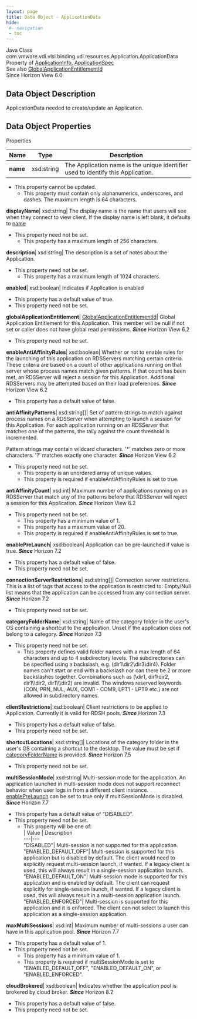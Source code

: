 ```yaml
---
layout: page
title: Data Object - ApplicationData
hide:
 #- navigation
 - toc
---
```






Java Class
    com.vmware.vdi.vlsi.binding.vdi.resources.Application.ApplicationData  
Property of
     [ApplicationInfo](vdi.resources.Application.ApplicationInfo.md#field_detail), [ApplicationSpec](vdi.resources.Application.ApplicationSpec.md#field_detail)  
See also
     [GlobalApplicationEntitlementId](vdi.entity.GlobalApplicationEntitlementId.md)  
Since 
    Horizon View 6.0

## Data Object Description 

ApplicationData needed to create/update an Application. 

## Data Object Properties

Properties

Name |  Type |  Description   
---|---|---  
**name**|  xsd:string|  The Application name is the unique identifier used to identify this Application.   


* This property cannot be updated.
  * This property must contain only alphanumerics, underscores, and dashes. The maximum length is 64 characters. 

  
**displayName**|  xsd:string|  The display name is the name that users will see when they connect to view client. If the display name is left blank, it defaults to [name](vdi.resources.Application.ApplicationData.md#name)   


* This property need not be set.
  * This property has a maximum length of 256 characters. 

  
**description**|  xsd:string|  The description is a set of notes about the Application.   


* This property need not be set.
  * This property has a maximum length of 1024 characters. 

  
**enabled**|  xsd:boolean|  Indicates if Application is enabled   


  * This property has a default value of true.
* This property need not be set.

  
**globalApplicationEntitlement**| [GlobalApplicationEntitlementId](vdi.entity.GlobalApplicationEntitlementId.md)|  Global Application Entitlement for this Application. This member will be null if not set or caller does not have global read permissions.  **_Since_** Horizon View 6.2  


* This property need not be set.

  
**enableAntiAffinityRules**|  xsd:boolean|  Whether or not to enable rules for the launching of this application on RDSServers matching certain criteria. These criteria are based on a count of other applications running on that server whose process names match given patterns. If that count has been met, an RDSServer will reject a session for this Application. Additional RDSServers may be attempted based on their load preferences.  **_Since_** Horizon View 6.2  


  * This property has a default value of false.

  
**antiAffinityPatterns**|  xsd:string[]|  Set of pattern strings to match against process names on a RDSServer when attempting to launch a session for this Application. For each application running on an RDSServer that matches one of the patterns, the tally against the count threshold is incremented.  
  
Pattern strings may contain wildcard characters. '*' matches zero or more characters. '?' matches exactly one character.  **_Since_** Horizon View 6.2  


* This property need not be set.
  * This property is an unordered array of unique values.
  * This property is required if enableAntiAffinityRules is set to true.

  
**antiAffinityCount**|  xsd:int|  Maximum number of applications running on an RDSServer that match any of the patterns before that RDSServer will reject a session for this Application.  **_Since_** Horizon View 6.2  


* This property need not be set.
  * This property has a minimum value of 1. 
  * This property has a maximum value of 20. 
  * This property is required if enableAntiAffinityRules is set to true.

  
**enablePreLaunch**|  xsd:boolean|  Application can be pre-launched if value is true.  **_Since_** Horizon 7.2  


  * This property has a default value of false.
* This property need not be set.

  
**connectionServerRestrictions**|  xsd:string[]|  Connection server restrictions. This is a list of tags that access to the application is restricted to. Empty/Null list means that the application can be accessed from any connection server.  **_Since_** Horizon 7.2  


* This property need not be set.

  
**categoryFolderName**|  xsd:string|  Name of the category folder in the user's OS containing a shortcut to the application. Unset if the application does not belong to a category.  **_Since_** Horizon 7.3  


* This property need not be set.
  * This property defines valid folder names with a max length of 64 characters and up to 4 subdirectory levels. The subdirectories can be specified using a backslash, e.g. (dir1\dir2\dir3\dir4). Folder names can't start or end with a backslash nor can there be 2 or more backslashes together. Combinations such as (\dir1, dir1\dir2\, dir1\\\dir2, dir1\\\\\dir2) are invalid. The windows reserved keywords (CON, PRN, NUL, AUX, COM1 - COM9, LPT1 - LPT9 etc.) are not allowed in subdirectory names. 

  
**clientRestrictions**|  xsd:boolean|  Client restrictions to be applied to Application. Currently it is valid for RDSH pools.  **_Since_** Horizon 7.3  


  * This property has a default value of false.
* This property need not be set.

  
**shortcutLocations**|  xsd:string[]|  Locations of the category folder in the user's OS containing a shortcut to the desktop. The value must be set if [categoryFolderName](vdi.resources.Application.ApplicationData.md#categoryFolderName) is provided.  **_Since_** Horizon 7.5  


* This property need not be set.

  
**multiSessionMode**|  xsd:string|  Multi-session mode for the application. An application launched in multi-session mode does not support reconnect behavior when user logs in from a different client instance. [enablePreLaunch](vdi.resources.Application.ApplicationData.md#enablePreLaunch) can be set to true only if multiSessionMode is disabled.  **_Since_** Horizon 7.7  


  * This property has a default value of "DISABLED".
* This property need not be set.
  * This property will be one of:  
|  Value |  Description   
---|---  
"DISABLED"| Multi-session is not supported for this application.  
"ENABLED_DEFAULT_OFF"| Multi-session is supported for this application but is disabled by default. The client would need to explicitly request multi-session launch, if wanted. If a legacy client is used, this will always result in a single-session application launch.  
"ENABLED_DEFAULT_ON"| Multi-session mode is supported for this application and is enabled by default. The client can request explicitly for single-session launch, if wanted. If a legacy client is used, this will always result in a multi-session application launch.  
"ENABLED_ENFORCED"| Multi-session is supported for this application and it is enforced. The client can not select to launch this application as a single-session application.  

  
**maxMultiSessions**|  xsd:int|  Maximum number of multi-sessions a user can have in this application pool.  **_Since_** Horizon 7.7  


  * This property has a default value of 1.
* This property need not be set.
  * This property has a minimum value of 1. 
  * This property is required if multiSessionMode is set to "ENABLED_DEFAULT_OFF", "ENABLED_DEFAULT_ON", or "ENABLED_ENFORCED".

  
**cloudBrokered**|  xsd:boolean|  Indicates whether the application pool is brokered by cloud broker.  **_Since_** Horizon 8.2  


  * This property has a default value of false.
* This property need not be set.

  
  
  
   
  
  

